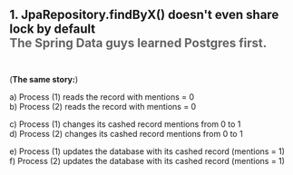<h2>1. JpaRepository.findByX() doesn't even share lock by default<br/><span style="color:rgb(99,99,99)">The Spring Data guys learned Postgres first.</span><br/><br/></h2>

(<b>The same story:</b>)

a) Process (1) reads the record with mentions = 0<br/>
b) Process (2) reads the record with mentions = 0


c) Process (1) changes its cashed record mentions from 0 to 1<br/>
d) Process (2) changes its cashed record mentions from 0 to 1


e) Process (1) updates the database with its cashed record (mentions = 1)<br/>
f) Process (2) updates the database with its cashed record (mentions = 1)